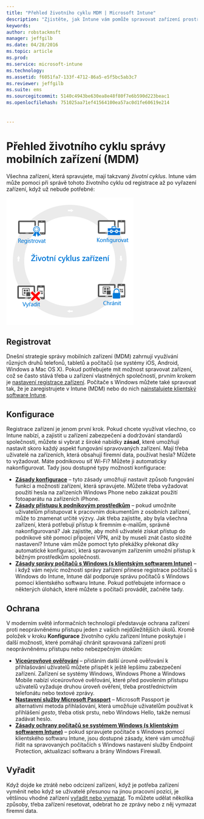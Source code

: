 ```yaml
---
title: "Přehled životního cyklu MDM | Microsoft Intune"
description: "Zjistěte, jak Intune vám pomůže spravovat zařízení prostřednictvím jejich životního cyklu od registrace přes konfiguraci až po závěrečné vyřazení."
keywords: 
author: robstackmsft
manager: jeffgilb
ms.date: 04/28/2016
ms.topic: article
ms.prod: 
ms.service: microsoft-intune
ms.technology: 
ms.assetid: f6051fa7-133f-4712-86a5-e5f5bc5ab3c7
ms.reviewer: jeffgilb
ms.suite: ems
ms.sourcegitcommit: 5140c4943be630ea8e48f80f7e6b590d223beac1
ms.openlocfilehash: 751025aa71ef41564100ea57ac0d1fe60619e214


---
```


# Přehled životního cyklu správy mobilních zařízení (MDM)

Všechna zařízení, která spravujete, mají takzvaný *životní cyklus*. Intune vám může pomoci při správě tohoto životního cyklu od registrace až po vyřazení zařízení, když už nebude potřebné:

![Životní cyklus zařízení](./media/device-lifecycle.png "the Intune device lifecycle")

## Registrovat
Dnešní strategie správy mobilních zařízení (MDM) zahrnují využívání různých druhů telefonů, tabletů a počítačů (se systémy iOS, Android, Windows a Mac OS X). Pokud potřebujete mít možnost spravovat zařízení, což se často stává třeba u zařízení vlastněných společností, prvním krokem je [nastavení registrace zařízení](enroll-devices-in-microsoft-intune.md). Počítače s Windows můžete také spravovat tak, že je zaregistrujete v Intune (MDM) nebo do nich [nainstalujete klientský software Intune](manage-windows-pcs-with-microsoft-intune.md).

## Konfigurace
Registrace zařízení je jenom první krok. Pokud chcete využívat všechno, co Intune nabízí, a zajistit u zařízení zabezpečení a dodržování standardů společnosti, můžete si vybrat z široké nabídky **zásad**, které umožňují nastavit skoro každý aspekt fungování spravovaných zařízení. Mají třeba uživatelé na zařízeních, která obsahují firemní data, používat hesla? Můžete to vyžadovat. Máte podnikovou síť Wi-Fi? Můžete ji automaticky nakonfigurovat. Tady jsou dostupné typy možností konfigurace:

- [**Zásady konfigurace**](manage-settings-and-features-on-your-devices-with-microsoft-intune-policies.md) – tyto zásady umožňují nastavit způsob fungování funkcí a možností zařízení, která spravujete. Můžete třeba vyžadovat použití hesla na zařízeních Windows Phone nebo zakázat použití fotoaparátu na zařízeních iPhone.
- [**Zásady přístupu k podnikovým prostředkům**](enable-access-to-company-resources-with-microsoft-intune.md) – pokud umožníte uživatelům přistupovat k pracovním dokumentům z osobních zařízení, může to znamenat určité výzvy. Jak třeba zajistíte, aby byla všechna zařízení, která potřebují přístup k firemním e-mailům, správně nakonfigurovaná? Jak zajistíte, aby mohli uživatelé získat přístup do podnikové sítě pomocí připojení VPN, aniž by museli znát často složité nastavení? Intune vám může pomoct tyto překážky překonat díky automatické konfiguraci, která spravovaným zařízením umožní přístup k běžným prostředkům společnosti.
- [**Zásady správy počítačů s Windows (s klientským softwarem Intune)**](common-windows-pc-management-tasks-with-the-microsoft-intune-computer-client.md) – i když vám nejvíc možností správy zařízení přinese registrace počítačů s Windows do Intune, Intune dál podporuje správu počítačů s Windows pomocí klientského softwaru Intune. Pokud potřebujete informace o některých úlohách, které můžete s počítači provádět, začněte tady.

## Ochrana
V moderním světě informačních technologií představuje ochrana zařízení proti neoprávněnému přístupu jeden z vašich nejdůležitějších úkolů. Kromě položek v kroku **Konfigurace** životního cyklu zařízení Intune poskytuje i další možnosti, které pomáhají chránit spravovaná zařízení proti neoprávněnému přístupu nebo nebezpečným útokům:
- [**Víceúrovňové ověřování**](protect-windows-devices-with-multi-factor-authentication.md) – přidáním další úrovně ověřování k přihlašování uživatelů můžete přispět k ještě lepšímu zabezpečení zařízení. Zařízení se systémy Windows, Windows Phone a Windows Mobile nabízí víceúrovňové ověřování, které před povolením přístupu uživatelů vyžaduje druhou úroveň ověření, třeba prostřednictvím telefonátu nebo textové zprávy.
- [**Nastavení služby Microsoft Passport**](control-microsoft-passport-settings-on-devices-with-microsoft-intune.md) – Microsoft Passport je alternativní metoda přihlašování, která umožňuje uživatelům používat k přihlášení *gesto*, třeba otisk prstu, nebo Windows Hello, takže nemusí zadávat heslo.
- [**Zásady ochrany počítačů se systémem Windows (s klientským softwarem Intune)**](policies-to-protect-windows-pcs-in-microsoft-intune.md) – pokud spravujete počítače s Windows pomocí klientského softwaru Intune, jsou dostupné zásady, které vám umožňují řídit na spravovaných počítačích s Windows nastavení služby Endpoint Protection, aktualizací softwaru a brány Windows Firewall.

## Vyřadit
Když dojde ke ztrátě nebo odcizení zařízení, když je potřeba zařízení vyměnit nebo když se uživatelé přesunou na jinou pracovní pozici, je většinou vhodné zařízení [vyřadit nebo vymazat](use-remote-wipe-to-help-protect-data-using-microsoft-intune.md). To můžete udělat několika způsoby, třeba zařízení resetovat, odebrat ho ze zprávy nebo z něj vymazat firemní data.



<!--HONumber=Jun16_HO4-->


